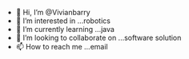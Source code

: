 - 👋 Hi, I’m @Vivianbarry
- 👀 I’m interested in ...robotics
- 🌱 I’m currently learning ...java
- 💞️ I’m looking to collaborate on ...software solution
- 📫 How to reach me ...email

<!---
Vivianbarry/Vivianbarry is a ✨ special ✨ repository because its `README.md` (this file) appears on your GitHub profile.
You can click the Preview link to take a look at your changes.
--->
